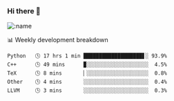 ### Hi there 👋

<!--
**lv2020/lv2020** is a ✨ _special_ ✨ repository because its `README.md` (this file) appears on your GitHub profile.

Here are some ideas to get you started:

- 🔭 I’m currently working on ...
- 🌱 I’m currently learning ...
- 👯 I’m looking to collaborate on ...
- 🤔 I’m looking for help with ...
- 💬 Ask me about ...
- 📫 How to reach me: ...
- 😄 Pronouns: ...
- ⚡ Fun fact: ...
-->
![:name](https://count.getloli.com/get/@:lv2020)
 <!-- waka-box start -->
📊 Weekly development breakdown
```text
Python   🕓 17 hrs 1 min ███████████████████▋░ 93.9%
C++      🕓 49 mins      ▉░░░░░░░░░░░░░░░░░░░░  4.5%
TeX      🕓 8 mins       ▏░░░░░░░░░░░░░░░░░░░░  0.8%
Other    🕓 4 mins       ░░░░░░░░░░░░░░░░░░░░░  0.4%
LLVM     🕓 3 mins       ░░░░░░░░░░░░░░░░░░░░░  0.3%
```
<!-- Powered by https://github.com/YouEclipse/waka-box-go . -->
<!-- waka-box end -->
